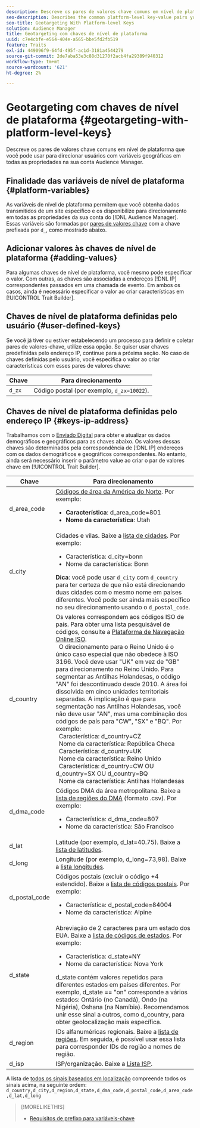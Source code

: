 ```yaml
---
description: Descreve os pares de valores chave comuns em nível de plataforma que você pode usar para direcionar usuários com variáveis geográficas em todas as propriedades na sua conta Audience Manager.
seo-description: Describes the common platform-level key-value pairs you can use to target users with geographic variables across all properties in your Audience Manager account.
seo-title: Geotargeting With Platform-level Keys
solution: Audience Manager
title: Geotargeting com chaves de nível de plataforma
uuid: c7e4cbfe-e564-404e-a565-bbe5fd2fb519
feature: Traits
exl-id: 449096f9-64fd-495f-ac1d-3181a4544279
source-git-commit: 2de7aba53e3c88d31270f2acb4fa29389f940312
workflow-type: tm+mt
source-wordcount: '621'
ht-degree: 2%

---
```


# Geotargeting com chaves de nível de plataforma {#geotargeting-with-platform-level-keys}

Descreve os pares de valores chave comuns em nível de plataforma que você pode usar para direcionar usuários com variáveis geográficas em todas as propriedades na sua conta Audience Manager.

<!-- c_tb_platform_vars.xml -->

## Finalidade das variáveis de nível de plataforma {#platform-variables}

As variáveis de nível de plataforma permitem que você obtenha dados transmitidos de um site específico e os disponibilize para direcionamento em todas as propriedades da sua conta do [!DNL Audience Manager]. Essas variáveis são formadas por [pares de valores chave](../../reference/key-value-pairs-explained.md) com a chave prefixada por `d_`, como mostrado abaixo.

## Adicionar valores às chaves de nível de plataforma {#adding-values}

Para algumas chaves de nível de plataforma, você mesmo pode especificar o valor. Com outras, as chaves são associadas a endereços [!DNL IP] correspondentes passados em uma chamada de evento. Em ambos os casos, ainda é necessário especificar o valor ao criar características em [!UICONTROL Trait Builder].

## Chaves de nível de plataforma definidas pelo usuário {#user-defined-keys}

Se você já tiver ou estiver estabelecendo um processo para definir e coletar pares de valores-chave, utilize essa opção. Se quiser usar chaves predefinidas pelo endereço IP, continue para a próxima seção. No caso de chaves definidas pelo usuário, você especifica o valor ao criar características com esses pares de valores chave:

| Chave | Para direcionamento |
|---|---|
| `d_zx` | Código postal (por exemplo, `d_zx=10022`). |

## Chaves de nível de plataforma definidas pelo endereço IP {#keys-ip-address}

Trabalhamos com o [Enviado Digital](https://www.digitalenvoy.com/) para obter e atualizar os dados demográficos e geográficos para as chaves abaixo. Os valores dessas chaves são determinados pela correspondência de [!DNL IP] endereços com os dados demográficos e geográficos correspondentes. No entanto, ainda será necessário inserir o parâmetro value ao criar o par de valores chave em [!UICONTROL Trait Builder].

| Chave | Para direcionamento |
|--- |--- |
| d_area_code | [Códigos de área da América do Norte](https://en.wikipedia.org/wiki/List_of_North_American_Numbering_Plan_area_codes).  Por exemplo: <ul><li>**Característica**: d_area_code=801</li><li>**Nome da característica**: Utah</li></ul> |
| d_city | Cidades e vilas. Baixe a [lista de cidades](assets/d_city.txt).  Por exemplo: <ul><li>Característica: d_city=bonn</li><li>Nome da característica: Bonn</li></ul> **Dica**: você pode usar `d_city` com `d_country` para ter certeza de que não está direcionando duas cidades com o mesmo nome em países diferentes. Você pode ser ainda mais específico no seu direcionamento usando o `d_postal_code`. |
| d_country | Os valores correspondem aos códigos ISO de país. Para obter uma lista pesquisável de códigos, consulte a [Plataforma de Navegação Online ISO](https://www.iso.org/obp/ui/#home). <br>  O direcionamento para o Reino Unido é o único caso especial que não obedece à ISO 3166. Você deve usar &quot;UK&quot; em vez de &quot;GB&quot; para direcionamento no Reino Unido.  Para segmentar as Antilhas Holandesas, o código &quot;AN&quot; foi descontinuado desde 2010. A área foi dissolvida em cinco unidades territoriais separadas. A implicação é que para segmentação nas Antilhas Holandesas, você não deve usar &quot;AN&quot;, mas uma combinação dos códigos de país para &quot;CW&quot;, &quot;SX&quot; e &quot;BQ&quot;.  Por exemplo: <br>  Característica: d_country=CZ <br>  Nome da característica: República Checa <br>  Característica: d_country=UK <br>  Nome da característica: Reino Unido <br>  Característica: d_country=CW OU d_country=SX OU d_country=BQ <br>  Nome da característica: Antilhas Holandesas |
| d_dma_code | Códigos DMA da área metropolitana. Baixe a [lista de regiões do DMA](assets/DMAregions.csv) (formato .csv).  Por exemplo: <ul><li>Característica: d_dma_code=807</li><li>Nome da característica: São Francisco</li></ul> |
| d_lat | Latitude (por exemplo, d_lat=40.75). Baixe a [lista de latitudes](assets/d_lat.txt). |
| d_long | Longitude (por exemplo, d_long=73,98). Baixe a [lista longitudes](assets/d_long.txt). |
| d_postal_code | Códigos postais (excluir o código +4 estendido). Baixe a [lista de códigos postais](assets/d_postal_code.txt).  Por exemplo: <ul><li>Característica: d_postal_code=84004 </li><li>Nome da característica: Alpine</li></ul> |
| d_state | Abreviação de 2 caracteres para um estado dos EUA. Baixe a [lista de códigos de estados](assets/d_state.txt).  Por exemplo: <ul><li>Característica: d_state=NY </li><li>Nome da característica: Nova York</li></ul>d_state contém valores repetidos para diferentes estados em países diferentes. Por exemplo, d_state == &quot;on&quot; corresponde a vários estados: Ontário (no Canadá), Ondo (na Nigéria), Oshana (na Namíbia). Recomendamos unir esse sinal a outros, como d_country, para obter geolocalização mais específica. |
| d_region | IDs alfanuméricas regionais. Baixe a [lista de regiões](assets/Country_RegionCodes_City.csv).  Em seguida, é possível usar essa lista para corresponder IDs de região a nomes de região. |
| d_isp | ISP/organização. Baixe a [Lista ISP](assets/d_isp.txt). |

A lista de [todos os sinais baseados em localização](assets/all.txt) compreende todos os sinais acima, na seguinte ordem: `d_country,d_city,d_region,d_state,d_dma_code,d_postal_code,d_area_code,d_lat,d_long`

>[!MORELIKETHIS]
>
>* [Requisitos de prefixo para variáveis-chave](../../features/traits/trait-variable-prefixes.md)

